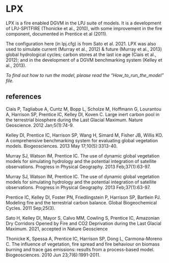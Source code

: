 # LPX

LPX is a fire enabled  DGVM in the LPJ suite of models. It is a development of LPJ-SPITFIRE (Thonicke et al., 2010), with some improvement in the fire component, documented in Prentice et al (2011). 

The configuration here (in lpj.cfg) is from Sato et al. 2021. LPX  was also used to simulate current (Murray et al., 2012) & future  (Murray et al., 2013) global hydrological cycles; carbon stores at the last ice age (Ciais et al., 2012); and in the development of a DGVM benchmarking system (Kelley et al., 2013).

*To find out how to run the model, please read the “How_to_run_the_model” file.*

## references
Ciais P, Tagliabue A, Cuntz M, Bopp L, Scholze M, Hoffmann G, Lourantou A, Harrison SP, Prentice IC, Kelley DI, Koven C. Large inert carbon pool in the terrestrial biosphere during the Last Glacial Maximum. Nature Geoscience. 2012 Jan;5(1):74-9.

Kelley DI, Prentice IC, Harrison SP, Wang H, Simard M, Fisher JB, Willis KO. A comprehensive benchmarking system for evaluating global vegetation models. Biogeosciences. 2013 May 17;10(5):3313-40.

Murray SJ, Watson IM, Prentice IC. The use of dynamic global vegetation models for simulating hydrology and the potential integration of satellite observations. Progress in Physical Geography. 2013 Feb;37(1):63-97.

Murray SJ, Watson IM, Prentice IC. The use of dynamic global vegetation models for simulating hydrology and the potential integration of satellite observations. Progress in Physical Geography. 2013 Feb;37(1):63-97.

Prentice IC, Kelley DI, Foster PN, Friedlingstein P, Harrison SP, Bartlein PJ. Modeling fire and the terrestrial carbon balance. Global Biogeochemical Cycles. 2011 Sep;25(3).
 
Sato H, Kelley DI, Mayor S, Calvo MM, Cowling S, Prentice IC, Amazonian Dry Corridors Opened by Fire and CO2 Deprivation during the Last Glacial Maximum. 2021, accepted in Nature Geoscience 

Thonicke K, Spessa A, Prentice IC, Harrison SP, Dong L, Carmona-Moreno C. The influence of vegetation, fire spread and fire behaviour on biomass burning and trace gas emissions: results from a process-based model. Biogeosciences. 2010 Jun 23;7(6):1991-2011.
